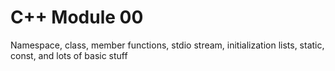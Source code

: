 # C++ Module 00
Namespace, class, member functions, stdio stream, initialization lists, static, const, and lots of basic stuff

